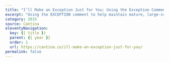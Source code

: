 ```yaml
---
title: "I’ll Make an Exception Just for You: Using the Exception Comment to Help Maintain Mature, Large-scale Sass Projects"
excerpt: "Using the EXCEPTION comment to help maintain mature, large-scale Sass projects"
category: 2015
source: Cantina
eleventyNavigation:
  key: {{ title }}
  parent: {{ year }}
  order: 1
  url: https://cantina.co/ill-make-an-exception-just-for-you/
permalink: false
---
```

